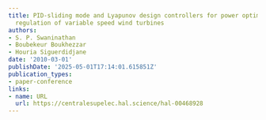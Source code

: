 ```yaml
---
title: PID-sliding mode and Lyapunov design controllers for power optimization and
  regulation of variable speed wind turbines
authors:
- S. P. Swaninathan
- Boubekeur Boukhezzar
- Houria Siguerdidjane
date: '2010-03-01'
publishDate: '2025-05-01T17:14:01.615851Z'
publication_types:
- paper-conference
links:
- name: URL
  url: https://centralesupelec.hal.science/hal-00468928
---
```

